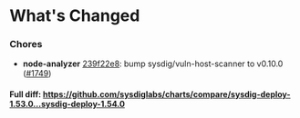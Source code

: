 # What's Changed

### Chores
- **node-analyzer** [239f22e8](https://github.com/sysdiglabs/charts/commit/239f22e8e2a36e847e1a352212d52c0261ad6b5a): bump sysdig/vuln-host-scanner to v0.10.0 ([#1749](https://github.com/sysdiglabs/charts/issues/1749))
#### Full diff: https://github.com/sysdiglabs/charts/compare/sysdig-deploy-1.53.0...sysdig-deploy-1.54.0
